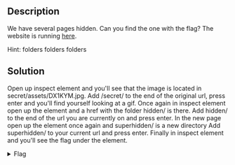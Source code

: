 ## Description 

We have several pages hidden. Can you find the one with the flag?
The website is running [here](http://saturn.picoctf.net:49917/).

Hint: folders folders folders

## Solution

Open up inspect element and you'll see that the image is located in secret/assets/DX1KYM.jpg. 
Add /secret/ to the end of the original url, press enter and you'll find yourself looking at a gif.
Once again in inspect element open up the <head> element and a href with the folder hidden/ is there.
Add hidden/ to the end of the url you are currently on and press enter.
In the new page open up the <head> element once again and superhidden/ is a new directory
Add superhidden/ to your current url and press enter.
Finally in inspect element and you'll see the flag under the <body> element.

<details>
  <summary>Flag</summary>
  
  
    picoCTF{succ3ss_@h3n1c@10n_790d2615}

</details>








